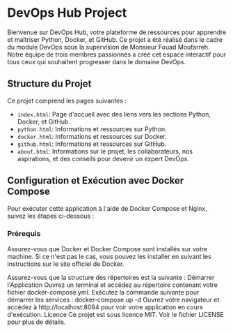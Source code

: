 # DevOps Hub Project

Bienvenue sur DevOps Hub, votre plateforme de ressources pour apprendre et maîtriser Python, Docker, et GitHub. Ce projet a été réalisé dans le cadre du module DevOps sous la supervision de Monsieur Fouad Moufarreh. Notre équipe de trois membres passionnés a créé cet espace interactif pour tous ceux qui souhaitent progresser dans le domaine DevOps.

## Structure du Projet

Ce projet comprend les pages suivantes :
- `index.html`: Page d'accueil avec des liens vers les sections Python, Docker, et GitHub.
- `python.html`: Informations et ressources sur Python.
- `docker.html`: Informations et ressources sur Docker.
- `github.html`: Informations et ressources sur GitHub.
- `about.html`: Informations sur le projet, les collaborateurs, nos aspirations, et des conseils pour devenir un expert DevOps.

## Configuration et Exécution avec Docker Compose

Pour exécuter cette application à l'aide de Docker Compose et Nginx, suivez les étapes ci-dessous :

### Prérequis

Assurez-vous que Docker et Docker Compose sont installés sur votre machine. Si ce n'est pas le cas, vous pouvez les installer en suivant les instructions sur le site officiel de Docker.

Assurez-vous que la structure des répertoires est la suivante :
Démarrer l'Application
Ouvrez un terminal et accédez au répertoire contenant votre fichier docker-compose.yml.
Exécutez la commande suivante pour démarrer les services :
docker-compose up -d
Ouvrez votre navigateur et accédez à http://localhost:8084 pour voir votre application en cours d'exécution.
Licence
Ce projet est sous licence MIT. Voir le fichier LICENSE pour plus de détails.
